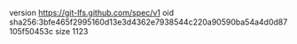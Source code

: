 version https://git-lfs.github.com/spec/v1
oid sha256:3bfe465f2995160d13e3d4362e7938544c220a90590ba54a4d0d87105f50453c
size 1123

